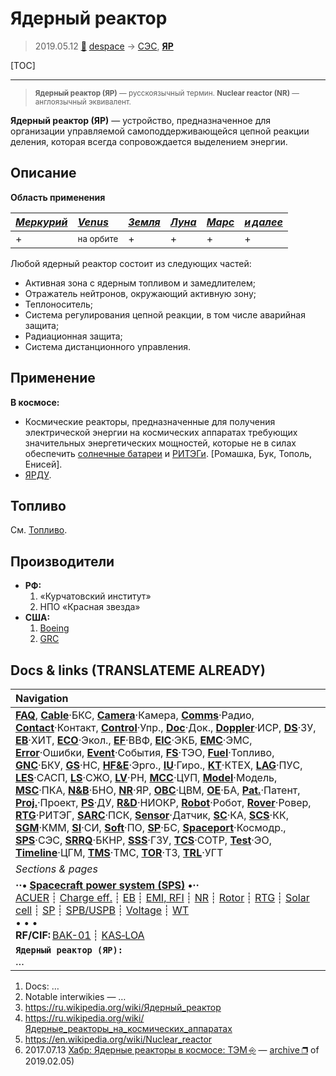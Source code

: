 # Ядерный реактор
> 2019.05.12 [🚀](../index/index.md) [despace](index.md) → [СЭС](sps.md), **[ЯР](nr.md)**

[TOC]

---

> <small>**Ядерный реактор (ЯР)** — русскоязычный термин. **Nuclear reactor (NR)** — англоязычный эквивалент.</small>

**Ядерный реактор (ЯР)** — устройство, предназначенное для организации управляемой самоподдерживающейся цепной реакции деления, которая всегда сопровождается выделением энергии.



## Описание
**Область применения**

|*[Меркурий](mercury.md)*|*[Venus](venus.md)*|*[Земля](earth.md)*|*[Луна](moon.md)*|*[Марс](mars.md)*|*[и далее](index.md)*|
|:--|:--|:--|:--|:--|:--|
|+|<small>на орбите</small>|+|+|+|+|

Любой ядерный реактор состоит из следующих частей:

   - Активная зона с ядерным топливом и замедлителем;
   - Отражатель нейтронов, окружающий активную зону;
   - Теплоноситель;
   - Система регулирования цепной реакции, в том числе аварийная защита;
   - Радиационная защита;
   - Система дистанционного управления.



## Применение
**В космосе:**

   - Космические реакторы, предназначенные для получения электрической энергии на космических аппаратах требующих значительных энергетических мощностей, которые не в силах обеспечить [солнечные батареи](sp.md) и [РИТЭГи](rtg.md). [Ромашка, Бук, Тополь, Енисей].
   - [ЯРДУ](ntr.md).



## Топливо
См. [Топливо](fuel.md).



## Производители
   - **РФ:**
      1. «Курчатовский институт»
      1. НПО «Красная звезда»
   - **США:**
      1. [Boeing](zz_boeing.md)
      1. [GRC](zz_grc.md)



<p style="page-break-after:always"> </p>

## Docs & links (TRANSLATEME ALREADY)
|Navigation|
|:--|
|**[FAQ](faq.md)**, **[Cable](cable.md)**·БКС, **[Camera](cam.md)**·Камера, **[Comms](comms.md)**·Радио, **[Contact](contact.md)**·Контакт, **[Control](control.md)**·Упр., **[Doc](doc.md)**·Док., **[Doppler](doppler.md)**·ИСР, **[DS](ds.md)**·ЗУ, **[EB](eb.md)**·ХИТ, **[ECO](ecology.md)**·Экол., **[EF](ef.md)**·ВВФ, **[ElC](elc.md)**·ЭКБ, **[EMC](emc.md)**·ЭМС, **[Error](error.md)**·Ошибки, **[Event](event.md)**·События, **[FS](fs.md)**·ТЭО, **[Fuel](fuel.md)**·Топливо, **[GNC](gnc.md)**·БКУ, **[GS](scs.md)**·НС, **[HF&E](hfe.md)**·Эрго., **[IU](iu.md)**·Гиро., **[KT](kt.md)**·КТЕХ, **[LAG](lag.md)**·ПУC, **[LES](les.md)**·САСП, **[LS](ls.md)**·СЖО, **[LV](lv.md)**·РН, **[MCC](mcc.md)**·ЦУП, **[Model](model.md)**·Модель, **[MSC](sc.md)**·ПКА, **[N&B](nnb.md)**·БНО, **[NR](nr.md)**·ЯР, **[OBC](obc.md)**·ЦВМ, **[OE](oe.md)**·БА, **[Pat.](патент.md)**·Патент, **[Proj.](project.md)**·Проект, **[PS](ps.md)**·ДУ, **[R&D](rnd.md)**·НИОКР, **[Robot](robotics.md)**·Робот, **[Rover](rover.md)**·Ровер, **[RTG](rtg.md)**·РИТЭГ, **[SARC](sarc.md)**·ПСК, **[Sensor](sensor.md)**·Датчик, **[SC](sc.md)**·КА, **[SCS](scs.md)**·КК, **[SGM](sgm.md)**·КММ, **[SI](si.md)**·СИ, **[Soft](soft.md)**·ПО, **[SP](sp.md)**·БС, **[Spaceport](spaceport.md)**·Космодр., **[SPS](sps.md)**·СЭС, **[SRRQ](srrq.md)**·БКНР, **[SSS](sss.md)**·ГЗУ, **[TCS](tcs.md)**·СОТР, **[Test](test.md)**·ЭО, **[Timeline](timeline.md)**·ЦГМ, **[TMS](tms.md)**·ТМС, **[TOR](tor.md)**·ТЗ, **[TRL](trl.md)**·УГТ|
|*Sections & pages*|
|**··• [Spacecraft power system (SPS)](sps.md) •··**<br> [ACUER](acuer.md) ┊ [Charge eff.](charge_eff.md) ┊ [EB](eb.md) ┊ [EMI, RFI](emi.md) ┊ [NR](nr.md) ┊ [Rotor](rotor.md) ┊ [RTG](rtg.md) ┊ [Solar cell](sp.md) ┊ [SP](sp.md) ┊ [SPB/USPB](suspb.md) ┊ [Voltage](voltage.md) ┊ [WT](wt.md)<br>• • •<br> **RF/CIF:** [BAK-01](bak_01.md) ┊ [KAS‑LOA](kas_loa.md)|
|**`Ядерный реактор (ЯР):`**<br> …|

   1. Docs: …
   1. Notable interwikies — …
   1. <https://ru.wikipedia.org/wiki/Ядерный_реактор>
   1. <https://ru.wikipedia.org/wiki/Ядерные_реакторы_на_космических_аппаратах>
   1. <https://en.wikipedia.org/wiki/Nuclear_reactor>
   1. 2017.07.13 [Хабр: Ядерные реакторы в космосе: ТЭМ ⎆](https://habr.com/ru/post/381701/) — [archive ❐](f/archive/20150713_1.pdf) of 2019.02.05)


